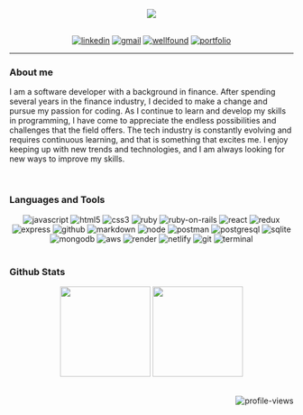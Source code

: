 <p align="center">   
   <picture>
      <source
        srcset="https://readme-typing-svg.demolab.com?font=Lora&weight=600&size=26&duration=2000&pause=2000&color=F7F7F7&center=true&multiline=true&width=750&height=70&lines=Hi%2C+there!++Welcome+to+my+profile;I'm+Kevin+Chan%2C+a+passionate+Fullstack+Software+Engineer"
        media="(prefers-color-scheme: dark)"
      />
      <source
        srcset="https://readme-typing-svg.demolab.com?font=Lora&weight=600&size=26&duration=2000&pause=2000&color=4B4C4D&center=true&multiline=true&width=750&height=70&lines=Hi%2C+there!++Welcome+to+my+profile;I'm+Kevin+Chan%2C+a+passionate+Fullstack+Software+Engineer"
        media="(prefers-color-scheme: light), (prefers-color-scheme: no-preference)"
      />
      <img src="https://github-readme-stats.vercel.app/api?username=anuraghazra&show_icons=true" />
   </picture>
</p>

</br>

<div align="center">
   <a href="https://www.linkedin.com/in/kevin-chan-426203158/"><img src="https://img.shields.io/badge/LinkedIn-0077B5?style=for-the-badge&logo=linkedin&logoColor=white" alt="linkedin" /></a>
   <a href="mailto:chankevin13@gmail.com?"><img src="https://img.shields.io/badge/Gmail-D14836?style=for-the-badge&logo=gmail&logoColor=white" alt="gmail" /></a>
   <a href="https://wellfound.com/u/kevin-chan-86"><img src="https://img.shields.io/badge/Wellfound-000000?style=for-the-badge&logo=AngelList&logoColor=white" alt="wellfound" /></a>
   <a href="https://kevin-chan.netlify.app/"><img src="https://img.shields.io/badge/Portfolio-00C7B7?style=for-the-badge&logo=netlify&logoColor=white" alt="portfolio" /></a>
</div>

---

<h3>About me</h3>

<p>I am a software developer with a background in finance. After spending several years in the finance industry, I decided to make a change and pursue my passion for coding. As I continue to learn and develop my skills in programming, I have come to appreciate the endless possibilities and challenges that the field offers. The tech industry is constantly evolving and requires continuous learning, and that is something that excites me. I enjoy keeping up with new trends and technologies, and I am always looking for new ways to improve my skills.</p>

</br>

<h3>Languages and Tools</h3>
<div align="center">
   <img src="https://img.shields.io/badge/JavaScript-F7DF1E?style=for-the-badge&logo=javascript&logoColor=323330" alt="javascript" />
   <img src="https://img.shields.io/badge/HTML5-E34F26?style=for-the-badge&logo=html5&logoColor=white" alt="html5" />
   <img src="https://img.shields.io/badge/CSS3-1572B6?style=for-the-badge&logo=css3&logoColor=white" alt="css3" />
   <img src="https://img.shields.io/badge/Ruby-CC342D?style=for-the-badge&logo=ruby&logoColor=white" alt="ruby" />
   <img src="https://img.shields.io/badge/Ruby_on_Rails-CC0000?style=for-the-badge&logo=ruby-on-rails&logoColor=white" alt="ruby-on-rails" />
   <img src="https://img.shields.io/badge/React-20232A?style=for-the-badge&logo=react&logoColor=61DAFB" alt="react" />
   <img src="https://img.shields.io/badge/Redux-593D88?style=for-the-badge&logo=redux&logoColor=white" alt="redux" />
   <img src="https://img.shields.io/badge/Express.js-000000?style=for-the-badge&logo=express&logoColor=white" alt="express" />
   <img src="https://img.shields.io/badge/GitHub-100000?style=for-the-badge&logo=github&logoColor=white" alt="github" />
   <img src="https://img.shields.io/badge/Markdown-000000?style=for-the-badge&logo=markdown&logoColor=white" alt="markdown" />
   <img src="https://img.shields.io/badge/Node.js-339933?style=for-the-badge&logo=nodedotjs&logoColor=white" alt="node" />
   <img src="https://img.shields.io/badge/Postman-FF6C37?style=for-the-badge&logo=Postman&logoColor=white" alt="postman" />
   <img src="https://img.shields.io/badge/PostgreSQL-316192?style=for-the-badge&logo=postgresql&logoColor=white" alt="postgresql" />
   <img src="https://img.shields.io/badge/SQLite-07405E?style=for-the-badge&logo=sqlite&logoColor=white" alt="sqlite" />
   <img src="https://img.shields.io/badge/MongoDB-4EA94B?style=for-the-badge&logo=mongodb&logoColor=white" alt="mongodb" />
   <img src="https://img.shields.io/badge/Amazon_AWS-FF9900?style=for-the-badge&logo=amazonaws&logoColor=white" alt="aws" />
   <img src="https://img.shields.io/badge/Render-46E3B7?style=for-the-badge&logo=render&logoColor=white" alt="render" />
   <img src="https://img.shields.io/badge/Netlify-00C7B7?style=for-the-badge&logo=netlify&logoColor=white" alt="netlify" />
   <img src="https://img.shields.io/badge/GIT-E44C30?style=for-the-badge&logo=git&logoColor=white" alt="git" />
   <img src="https://img.shields.io/badge/windows%20terminal-4D4D4D?style=for-the-badge&logo=windows%20terminal&logoColor=white" alt="terminal" />
</div>

</br>

<h3>Github Stats</h3>   
<div align="center">
<img src="https://github-readme-stats.vercel.app/api?username=kchannn13&show_icons=true&theme=rose_pine#gh-dark-mode-only" height="160px"/>
<img src="https://github-readme-stats.vercel.app/api/top-langs/?username=kchannn13&layout=compact&&theme=rose_pine" height="160px"/>
</div>

</br>

<p align="right">
<img src="https://komarev.com/ghpvc/?username=kchannn13&label=PROFILE+VIEWS" alt="profile-views" />
</p>

